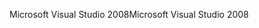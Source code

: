 <span data-ttu-id="dcf3b-101">Microsoft Visual Studio 2008</span><span class="sxs-lookup"><span data-stu-id="dcf3b-101">Microsoft Visual Studio 2008</span></span>